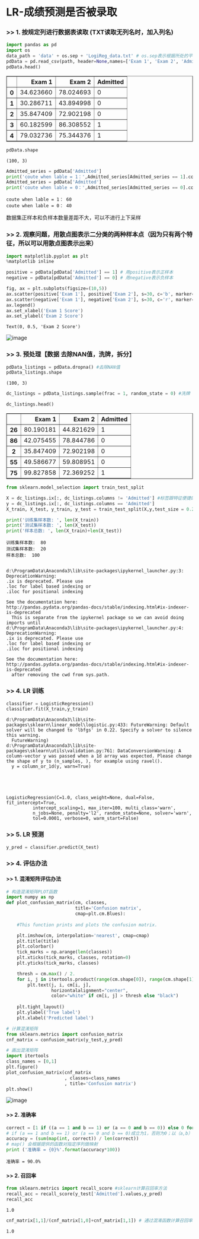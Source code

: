 
# LR-成绩预测是否被录取

### >> 1. 按规定列进行数据表读取 (TXT读取无列名时，加入列名)


```python
import pandas as pd
import os
data_path = 'data' + os.sep + 'LogiReg_data.txt' # os.sep表示根据所处的平台，自行选择分割符
pdData = pd.read_csv(path, header=None,names=['Exam 1', 'Exam 2', 'Admitted'] )
pdData.head()
```




<div>
<style scoped>
    .dataframe tbody tr th:only-of-type {
        vertical-align: middle;
    }

    .dataframe tbody tr th {
        vertical-align: top;
    }

    .dataframe thead th {
        text-align: right;
    }
</style>
<table border="1" class="dataframe">
  <thead>
    <tr style="text-align: right;">
      <th></th>
      <th>Exam 1</th>
      <th>Exam 2</th>
      <th>Admitted</th>
    </tr>
  </thead>
  <tbody>
    <tr>
      <th>0</th>
      <td>34.623660</td>
      <td>78.024693</td>
      <td>0</td>
    </tr>
    <tr>
      <th>1</th>
      <td>30.286711</td>
      <td>43.894998</td>
      <td>0</td>
    </tr>
    <tr>
      <th>2</th>
      <td>35.847409</td>
      <td>72.902198</td>
      <td>0</td>
    </tr>
    <tr>
      <th>3</th>
      <td>60.182599</td>
      <td>86.308552</td>
      <td>1</td>
    </tr>
    <tr>
      <th>4</th>
      <td>79.032736</td>
      <td>75.344376</td>
      <td>1</td>
    </tr>
  </tbody>
</table>
</div>




```python
pdData.shape
```




    (100, 3)




```python
Admitted_series = pdData['Admitted']
print('coute when lable = 1：',Admitted_series[Admitted_series == 1].count())
Admitted_series = pdData['Admitted']
print('coute when lable = 0：',Admitted_series[Admitted_series == 0].count())
```

    coute when lable = 1： 60
    coute when lable = 0： 40
    

数据集正样本和负样本数量差距不大，可以不进行上下采样

### >> 2. 观察问题，用散点图表示二分类的两种样本点（因为只有两个特征，所以可以用散点图表示出来）


```python
import matplotlib.pyplot as plt
%matplotlib inline

positive = pdData[pdData['Admitted'] == 1] # 用positive表示正样本
negative = pdData[pdData['Admitted'] == 0] # 用negative表示负样本

fig, ax = plt.subplots(figsize=(10,5))
ax.scatter(positive['Exam 1'], positive['Exam 2'], s=30, c='b', marker='o', label='Admitted')
ax.scatter(negative['Exam 1'], negative['Exam 2'], s=30, c='r', marker='x', label='Not Admitted')
ax.legend()
ax.set_xlabel('Exam 1 Score')
ax.set_ylabel('Exam 2 Score')
```




    Text(0, 0.5, 'Exam 2 Score')



![image](https://github.com/listudystar/listudystar.github.io/raw/master/_posts/201900723_1.png)


### >> 3. 预处理【数据 去除NAN值，洗牌，拆分】


```python
pdData_listings = pdData.dropna() #去除NAN值
pdData_listings.shape
```




    (100, 3)




```python
dc_listings = pdData_listings.sample(frac = 1, random_state = 0) #洗牌
```


```python
dc_listings.head()
```




<div>
<style scoped>
    .dataframe tbody tr th:only-of-type {
        vertical-align: middle;
    }

    .dataframe tbody tr th {
        vertical-align: top;
    }

    .dataframe thead th {
        text-align: right;
    }
</style>
<table border="1" class="dataframe">
  <thead>
    <tr style="text-align: right;">
      <th></th>
      <th>Exam 1</th>
      <th>Exam 2</th>
      <th>Admitted</th>
    </tr>
  </thead>
  <tbody>
    <tr>
      <th>26</th>
      <td>80.190181</td>
      <td>44.821629</td>
      <td>1</td>
    </tr>
    <tr>
      <th>86</th>
      <td>42.075455</td>
      <td>78.844786</td>
      <td>0</td>
    </tr>
    <tr>
      <th>2</th>
      <td>35.847409</td>
      <td>72.902198</td>
      <td>0</td>
    </tr>
    <tr>
      <th>55</th>
      <td>49.586677</td>
      <td>59.808951</td>
      <td>0</td>
    </tr>
    <tr>
      <th>75</th>
      <td>99.827858</td>
      <td>72.369252</td>
      <td>1</td>
    </tr>
  </tbody>
</table>
</div>




```python
from sklearn.model_selection import train_test_split

X = dc_listings.ix[:, dc_listings.columns != 'Admitted'] #标签跟特征便捷的切分方法
y = dc_listings.ix[:, dc_listings.columns == 'Admitted']
X_train, X_test, y_train, y_test = train_test_split(X,y,test_size = 0.2, random_state = 0)

print('训练集样本数: ', len(X_train))
print('测试集样本数: ', len(X_test))
print('样本总数: ', len(X_train)+len(X_test))
```

    训练集样本数:  80
    测试集样本数:  20
    样本总数:  100
    

    d:\ProgramData\Anaconda3\lib\site-packages\ipykernel_launcher.py:3: DeprecationWarning: 
    .ix is deprecated. Please use
    .loc for label based indexing or
    .iloc for positional indexing
    
    See the documentation here:
    http://pandas.pydata.org/pandas-docs/stable/indexing.html#ix-indexer-is-deprecated
      This is separate from the ipykernel package so we can avoid doing imports until
    d:\ProgramData\Anaconda3\lib\site-packages\ipykernel_launcher.py:4: DeprecationWarning: 
    .ix is deprecated. Please use
    .loc for label based indexing or
    .iloc for positional indexing
    
    See the documentation here:
    http://pandas.pydata.org/pandas-docs/stable/indexing.html#ix-indexer-is-deprecated
      after removing the cwd from sys.path.
    

### >> 4. LR 训练


```python
classifier = LogisticRegression()
classifier.fit(X_train,y_train)
```

    d:\ProgramData\Anaconda3\lib\site-packages\sklearn\linear_model\logistic.py:433: FutureWarning: Default solver will be changed to 'lbfgs' in 0.22. Specify a solver to silence this warning.
      FutureWarning)
    d:\ProgramData\Anaconda3\lib\site-packages\sklearn\utils\validation.py:761: DataConversionWarning: A column-vector y was passed when a 1d array was expected. Please change the shape of y to (n_samples, ), for example using ravel().
      y = column_or_1d(y, warn=True)
    




    LogisticRegression(C=1.0, class_weight=None, dual=False, fit_intercept=True,
              intercept_scaling=1, max_iter=100, multi_class='warn',
              n_jobs=None, penalty='l2', random_state=None, solver='warn',
              tol=0.0001, verbose=0, warm_start=False)



### >> 5. LR 预测


```python
y_pred = classifier.predict(X_test)
```

### >> 4. 评估办法

#### >> 1. 混淆矩阵评估办法


```python
# 构造混淆矩阵PLOT函数
import numpy as np
def plot_confusion_matrix(cm, classes,
                          title='Confusion matrix',
                          cmap=plt.cm.Blues):
    
    #This function prints and plots the confusion matrix.

    plt.imshow(cm, interpolation='nearest', cmap=cmap)
    plt.title(title)
    plt.colorbar()
    tick_marks = np.arange(len(classes))
    plt.xticks(tick_marks, classes, rotation=0)
    plt.yticks(tick_marks, classes)

    thresh = cm.max() / 2.
    for i, j in itertools.product(range(cm.shape[0]), range(cm.shape[1])):
        plt.text(j, i, cm[i, j],
                 horizontalalignment="center",
                 color="white" if cm[i, j] > thresh else "black")
        
    plt.tight_layout()
    plt.ylabel('True label')
    plt.xlabel('Predicted label')
```


```python
# 计算混淆矩阵
from sklearn.metrics import confusion_matrix
cnf_matrix = confusion_matrix(y_test,y_pred)
```


```python
# 画出混淆矩阵
import itertools
class_names = [0,1]
plt.figure()
plot_confusion_matrix(cnf_matrix
                      , classes=class_names
                      , title='Confusion matrix')
plt.show()
```


![image](https://github.com/listudystar/listudystar.github.io/raw/master/_posts/201900723_2.png)


#### >> 2. 准确率


```python
correct = [1 if ((a == 1 and b == 1) or (a == 0 and b == 0)) else 0 for (a, b) in zip(y_test['Admitted'],y_pred)]
# if (a == 1 and b == 1) or (a == 0 and b == 0)成立为1，否则为0；以（a,b）在(predictions, y)组成的元组中遍历
accuracy = (sum(map(int, correct)) / len(correct))
# map() 会根据提供的函数对指定序列做映射
print ('准确率 = {0}%'.format(accuracy*100))

```

    准确率 = 90.0%
    

#### >> 2. 召回率


```python
from sklearn.metrics import recall_score #sklearn计算召回率方法
recall_acc = recall_score(y_test['Admitted'].values,y_pred)
recall_acc
```




    1.0




```python
cnf_matrix[1,1]/(cnf_matrix[1,0]+cnf_matrix[1,1]) # 通过混淆函数计算召回率方法
```




    1.0


